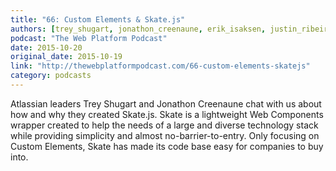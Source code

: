 ```yaml
---
title: "66: Custom Elements & Skate.js"
authors: [trey_shugart, jonathon_creenaune, erik_isaksen, justin_ribeiro, danny_blue]
podcast: "The Web Platform Podcast"
date: 2015-10-20
original_date: 2015-10-19
link: "http://thewebplatformpodcast.com/66-custom-elements-skatejs"
category: podcasts
---
```


Atlassian leaders Trey Shugart and Jonathon Creenaune chat with us about how and why they created Skate.js. Skate is a lightweight Web Components wrapper created to help the needs of a large and diverse technology stack while providing simplicity and almost no-barrier-to-entry. Only focusing on Custom Elements, Skate has made its code base easy for companies to buy into.
